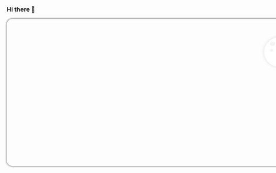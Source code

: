 ### Hi there 👋

<style >
  $borderStyle: 1px solid #ccc;
$bgColor: linear-gradient(to bottom, #4a569d, #348ac7);
$treeColor: #336699;
$disLeft: 800px;
$random: random() * 10 px;
.bg {
  width: 100vw;
  height: 100vh;
  background: #4a569d;
  display: flex;
  justify-content: center;
  align-items: center;
}
.bgContainer {
  width: 800px;
  height: 400px;
  background: $bgColor;
  position: relative;
  box-shadow: 0 0 5px #333;
  overflow: hidden;
  border-radius: 15px;

  .tree {
    position: absolute;
    background: $treeColor;
    clip-path: polygon(50% 0, 0 100%, 100% 100%);
    bottom: 0;

    &:nth-child(1) {
      left: $disLeft/-8;
      width: 200px;
      height: 400px;
      z-index: 2;
    }
    &:nth-child(2) {
      left: $disLeft/100;
      width: 150px;
      height: 300px;
      z-index: 2;
    }
    &:nth-child(3) {
      left: $disLeft/8;
      width: 250px;
      height: 350px;
      background: $treeColor + 5;
      opacity: 0.7;
    }
    &:nth-child(4) {
      left: $disLeft/5;
      width: 300px;
      height: 200px;
      background: $treeColor - 5;
      z-index: 3;
    }
    &:nth-child(5) {
      left: $disLeft - 300;
      width: 100px;
      height: 150px;
      background: $treeColor + 5;
      z-index: 2;
    }
    &:nth-child(6) {
      left: $disLeft - 150;
      width: 300px;
      height: 300px;
      background: $treeColor + 45;
      opacity: 0.7;
      z-index: 3;
    }
    &:nth-child(7) {
      left: $disLeft - 220;
      width: 100px;
      height: 200px;
      background: $treeColor - 10;
      z-index: 3;
    }
    &:nth-child(8) {
      left: $disLeft / 2 + 70;
      width: 50px;
      height: 50px;
      background: $treeColor + 25;
      z-index: 1;
    }
    &:nth-child(9) {
      left: $disLeft / 2 - 20;
      width: 150px;
      height: 300px;
      background: $treeColor + 35;
      opacity: 0.9;
      z-index: 0;
    }
  }
  .moon {
    position: absolute;
    width: 80px;
    height: 80px;
    background: #fff;
    right: 20px;
    top: 50px;
    border-radius: 50%;
    box-shadow: 0 0 10px #ddd;
    &:before {
      content: "";
      position: absolute;
      width: 15px;
      height: 15px;
      clip-path: ellipse(50% 40%);
      background: #f4f4f4;
      left: 15px;
      top: 10px;
    }
    &:after {
      content: "";
      position: absolute;
      width: 10px;
      height: 10px;
      clip-path: ellipse(50% 40%);
      background: #f4f4f4;
      left: 15px;
      top: 30px;
    }
  }
  .star {
    width: 100%;
    height: 150px;
    position: relative;

    &:before {
    }
    &:after {
    }
  }
}

</style>
<div class="bg">
  <div class="bgContainer">
    <div class="tree"></div>
    <div class="tree"></div>
    <div class="tree"></div>
    <div class="tree"></div>    
    <div class="tree"></div>
    <div class="tree"></div>
    <div class="tree"></div>
    <div class="tree"></div>
    <div class="tree"></div>
    <div class="tree"></div>    
    <div class="moon"></div>
    <canvas id="fwhfCanvas"></canvas> 
  </div>
</div>
<script>
          class FwhfStarrySky {
            constructor() {
                this.canvas = '';
                this.context = '';
                this.timer = null;
                this.mountainArr = [];
                this.starArr = [];
                this.meteorArr = [];
                this.width = 800;
                this.height = 400;
                this.init();
            }
            init() {
                this.canvas = document.getElementById('fwhfCanvas');
                this.canvas.width = this.width;
                this.canvas.height = this.height;
                this.canvas.style.display = 'inline-block';
                this.context = this.canvas.getContext('2d');
                var ladder = 0;
                while (ladder < this.height - 200) {
                    for (var i = 0; i < (this.height - ladder) / 100; i++) {
                        this.starArr.push([this.rand(0, this.width), this.rand(ladder, ladder + 20), this.rand(0,
                            10), 0.1]);
                    }
                    ladder += 20;
                }
                this.drawTimer();
            }
            drawSky() {
                this.context.beginPath();
                var skyStyle = this.context.createLinearGradient(0, 0, 0, this.canvas.height);
              skyStyle.addColorStop(0, "#4a569d");  
              skyStyle.addColorStop(1, "#348ac7");
                this.context.fillStyle = skyStyle;
                this.context.fillRect(0, 0, this.width, this.height);
                this.context.closePath();
            }
            darwStar() {
                this.starArr.forEach((v) => {
                    this.context.beginPath();
                    this.context.fillStyle = "rgba(250,250,250," + v[2] / 10 + ")";
                    this.context.arc(v[0], v[1], 1, 0, 5 * Math.PI);
                    this.context.fill();
                    this.context.closePath();
                });
            }
            drawMeteor() {
                var meteorNum = this.rand(-9, 9);
                if (meteorNum == 1) {
                    this.meteorArr.push([this.rand(0, this.width + this.height), 0, this.rand(1, 3)]);
                }
                this.meteorArr.forEach((v) => {
                    this.context.beginPath();
                    this.context.fillStyle = "rgba(255,255,255,1)";
                    if (v[0] > this.width) {
                        this.context.arc(v[0], v[1] + (v[0] - this.width), 1, 0, 2 * Math.PI);
                    } else {
                        this.context.arc(v[0], v[1], 1, 0, 2 * Math.PI);
                    }
                    this.context.fill();
                    if (v[0] > this.width) {
                        var meteorStyle = this.context.createLinearGradient(v[0], v[1], v[0] + v[2] * 20, v[
                            1] + (v[0] - this.width) - v[2] * 20);
                        meteorStyle.addColorStop(0, "rgba(255,255,255,1)");
                        meteorStyle.addColorStop(1, "rgba(255,255,255,0)");
                        this.context.strokeStyle = meteorStyle;
                        this.context.lineTo(v[0], v[1] + (v[0] - this.width));
                        this.context.lineTo(v[0] + v[2] * 20, v[1] + (v[0] - this.width) - v[2] * 20);
                    } else {
                        var meteorStyle = this.context.createLinearGradient(v[0], v[1], v[0] + v[2] * 20, v[
                            1] - v[2] * 20);
                        meteorStyle.addColorStop(0, "rgba(255,255,255,1)");
                        meteorStyle.addColorStop(1, "rgba(255,255,255,0)");
                        this.context.strokeStyle = meteorStyle;
                        this.context.lineTo(v[0], v[1]);
                        this.context.lineTo(v[0] + v[2] * 20, v[1] - v[2] * 20);
                    }
                    this.context.stroke();
                    this.context.closePath();
                })
                this.meteorArr.forEach((v, index) => {
                    v[0] -= v[2];
                    v[1] += v[2];
                    if (v[0] < -20 || v[1] > this.height) {
                        this.meteorArr.splice(index, 1);
                    }
                })
            }
            drawTimer() {
                this.drawSky();
                this.darwStar();           
                this.drawMeteor();
                this.timer = setInterval(() => {
                    this.starArr.forEach((v) => {
                        if (v[2] + v[3] < 0 || v[2] + v[3] > 10) {
                            v[3] *= -1;
                        }
                        v[2] += v[3];
                    });
                    this.drawSky();     // 夜幕
                    this.darwStar();    // 星星
                    this.drawMeteor();  // 流星
                }, 20)
            }
            rand(min, max) {
                var c = max - min + 1;
                return Math.floor(Math.random() * c + min);
            }
        }
        new FwhfStarrySky();

</script>
